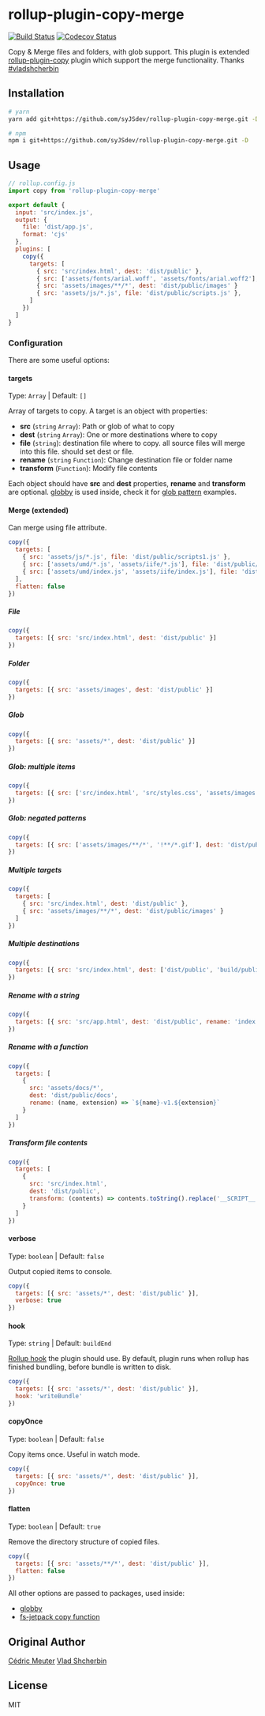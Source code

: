 # rollup-plugin-copy-merge

[![Build Status](https://travis-ci.com/syJSdev/rollup-plugin-copy-merge.svg?branch=master)](https://travis-ci.com/github/syJSdev/rollup-plugin-copy-merge)
[![Codecov Status](https://codecov.io/gh/syJSdev/rollup-plugin-copy-merge/branch/master/graph/badge.svg)](https://codecov.io/gh/syJSdev/rollup-plugin-copy-merge)

Copy & Merge files and folders, with glob support.
This plugin is extended [rollup-plugin-copy](https://github.com/syJSdev/rollup-plugin-copy) plugin which support the merge functionality.
Thanks [#vladshcherbin](https://github.com/vladshcherbin)

## Installation

```bash
# yarn
yarn add git+https://github.com/syJSdev/rollup-plugin-copy-merge.git -D

# npm
npm i git+https://github.com/syJSdev/rollup-plugin-copy-merge.git -D
```

## Usage

```js
// rollup.config.js
import copy from 'rollup-plugin-copy-merge'

export default {
  input: 'src/index.js',
  output: {
    file: 'dist/app.js',
    format: 'cjs'
  },
  plugins: [
    copy({
      targets: [
        { src: 'src/index.html', dest: 'dist/public' },
        { src: ['assets/fonts/arial.woff', 'assets/fonts/arial.woff2'], dest: 'dist/public/fonts' },
        { src: 'assets/images/**/*', dest: 'dist/public/images' }
        { src: 'assets/js/*.js', file: 'dist/public/scripts.js' },
      ]
    })
  ]
}
```

### Configuration

There are some useful options:

#### targets

Type: `Array` | Default: `[]`

Array of targets to copy. A target is an object with properties:

- **src** (`string` `Array`): Path or glob of what to copy
- **dest** (`string` `Array`): One or more destinations where to copy
- **file** (`string`): destination file where to copy. all source files will merge into this file. should set dest or file.
- **rename** (`string` `Function`): Change destination file or folder name
- **transform** (`Function`): Modify file contents

Each object should have **src** and **dest** properties, **rename** and **transform** are optional. [globby](https://github.com/sindresorhus/globby) is used inside, check it for [glob pattern](https://github.com/sindresorhus/globby#globbing-patterns) examples.

#### Merge (extended)

Can merge using file attribute.

```js
copy({
  targets: [
    { src: 'assets/js/*.js', file: 'dist/public/scripts1.js' },
    { src: ['assets/umd/*.js', 'assets/iife/*.js'], file: 'dist/public/scripts2.js' }
    { src: ['assets/umd/index.js', 'assets/iife/index.js'], file: 'dist/public/scripts3.js' }
  ],
  flatten: false
})
```

##### File

```js
copy({
  targets: [{ src: 'src/index.html', dest: 'dist/public' }]
})
```

##### Folder

```js
copy({
  targets: [{ src: 'assets/images', dest: 'dist/public' }]
})
```

##### Glob

```js
copy({
  targets: [{ src: 'assets/*', dest: 'dist/public' }]
})
```

##### Glob: multiple items

```js
copy({
  targets: [{ src: ['src/index.html', 'src/styles.css', 'assets/images'], dest: 'dist/public' }]
})
```

##### Glob: negated patterns

```js
copy({
  targets: [{ src: ['assets/images/**/*', '!**/*.gif'], dest: 'dist/public/images' }]
})
```

##### Multiple targets

```js
copy({
  targets: [
    { src: 'src/index.html', dest: 'dist/public' },
    { src: 'assets/images/**/*', dest: 'dist/public/images' }
  ]
})
```

##### Multiple destinations

```js
copy({
  targets: [{ src: 'src/index.html', dest: ['dist/public', 'build/public'] }]
})
```

##### Rename with a string

```js
copy({
  targets: [{ src: 'src/app.html', dest: 'dist/public', rename: 'index.html' }]
})
```

##### Rename with a function

```js
copy({
  targets: [
    {
      src: 'assets/docs/*',
      dest: 'dist/public/docs',
      rename: (name, extension) => `${name}-v1.${extension}`
    }
  ]
})
```

##### Transform file contents

```js
copy({
  targets: [
    {
      src: 'src/index.html',
      dest: 'dist/public',
      transform: (contents) => contents.toString().replace('__SCRIPT__', 'app.js')
    }
  ]
})
```

#### verbose

Type: `boolean` | Default: `false`

Output copied items to console.

```js
copy({
  targets: [{ src: 'assets/*', dest: 'dist/public' }],
  verbose: true
})
```

#### hook

Type: `string` | Default: `buildEnd`

[Rollup hook](https://rollupjs.org/guide/en/#hooks) the plugin should use. By default, plugin runs when rollup has finished bundling, before bundle is written to disk.

```js
copy({
  targets: [{ src: 'assets/*', dest: 'dist/public' }],
  hook: 'writeBundle'
})
```

#### copyOnce

Type: `boolean` | Default: `false`

Copy items once. Useful in watch mode.

```js
copy({
  targets: [{ src: 'assets/*', dest: 'dist/public' }],
  copyOnce: true
})
```

#### flatten

Type: `boolean` | Default: `true`

Remove the directory structure of copied files.

```js
copy({
  targets: [{ src: 'assets/**/*', dest: 'dist/public' }],
  flatten: false
})
```

All other options are passed to packages, used inside:

- [globby](https://github.com/sindresorhus/globby)
- [fs-jetpack copy function](https://github.com/szwacz/fs-jetpack)

## Original Author

[Cédric Meuter](https://github.com/meuter)
[Vlad Shcherbin](https://github.com/vladshcherbin)

## License

MIT
